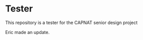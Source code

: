 Tester
======

This repository is a tester for the CAPNAT senior design project

Eric made an update.
